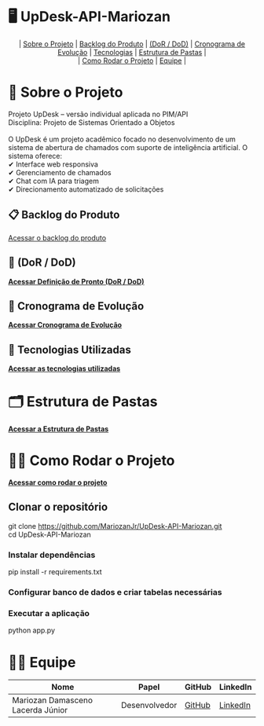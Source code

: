 # 🖥️ UpDesk-API-Mariozan
<p align="center">
  | <a href="#sobre-o-projeto">Sobre o Projeto</a> |
  <a href="#backlog-do-produto">Backlog do Produto</a> |
  <a href="#dordod">(DoR / DoD)</a> |
  <a href="#cronograma-de-evolucao">Cronograma de Evolução</a> |
  <a href="#tecnologias-utilizadas">Tecnologias</a> |
  <a href="#estrutura-de-pastas">Estrutura de Pastas</a> |  
  <br>  | <a href="#como-rodar-o-projeto">Como Rodar o Projeto</a> |  
  <a href="#equipe">Equipe</a> |
</p>


# 📖 Sobre o Projeto <a id="sobre-o-projeto"></a>
Projeto UpDesk – versão individual aplicada no PIM/API  
Disciplina: Projeto de Sistemas Orientado a Objetos  
<br>
O UpDesk é um projeto acadêmico focado no desenvolvimento de um sistema de abertura de chamados com suporte de inteligência artificial.
O sistema oferece:  
✔ Interface web responsiva  
✔ Gerenciamento de chamados  
✔ Chat com IA para triagem  
✔ Direcionamento automatizado de solicitações   

## 📋 Backlog do Produto
 [Acessar o backlog do produto](./BACKLOG.md) <a id="backlog-do-produto"></a>


## 🎯 (DoR / DoD) <a id="dordod"></a>
**[Acessar Definição de Pronto (DoR / DoD)](./DoR_DoD.md)**

## 📅 Cronograma de Evolução <a id="cronograma-de-evolucao"></a>
**[Acessar Cronograma de Evolução](./cronograma.md)**


## 🚀 Tecnologias Utilizadas <a id="tecnologias-utilizadas"></a> 
**[Acessar as tecnologias utilizadas](./tecnologias.md)**

# 🗂 Estrutura de Pastas <a id="estrutura-de-pastas"></a>
**[Acessar a Estrutura de Pastas](./pastas.md)**




# 🧑‍💻 Como Rodar o Projeto <a id="como-rodar-o-projeto"></a>
**[Acessar como rodar o projeto](./rodarprojeto.md)**


## Clonar o repositório  
git clone https://github.com/MariozanJr/UpDesk-API-Mariozan.git   
cd UpDesk-API-Mariozan   

### Instalar dependências  
pip install -r requirements.txt  

### Configurar banco de dados e criar tabelas necessárias  

### Executar a aplicação  
python app.py  

 

# 🧑‍💻 Equipe <a id="equipe"></a>
| Nome                              | Papel         | GitHub                                  | LinkedIn                                               |
| --------------------------------- | ------------- | --------------------------------------- | ------------------------------------------------------ |
| Mariozan Damasceno Lacerda Júnior | Desenvolvedor | [GitHub](https://github.com/MariozanJr) | [LinkedIn](https://www.linkedin.com/in/mariozanjunior) |

